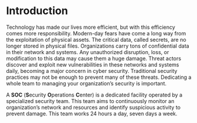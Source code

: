 # Introduction

Technology has made our lives more efficient, but with this efficiency comes more responsibility. Modern-day fears have come a long way from the exploitation of physical assets. The critical data, called secrets, are no longer stored in physical files. Organizations carry tons of confidential data in their network and systems. Any unauthorized disruption, loss, or modification to this data may cause them a huge damage. Threat actors discover and exploit new vulnerabilities in these networks and systems daily, becoming a major concern in cyber security. Traditional security practices may not be enough to prevent many of these threats. Dedicating a whole team to managing your organization’s security is important.

A **<span style="color: inherit;">SOC</span>** (**S**ecurity **O**perations **C**enter) is a dedicated facility operated by a specialized security team. This team aims to continuously monitor an organization’s network and resources and identify suspicious activity to prevent damage. This team works 24 hours a day, seven days a week.